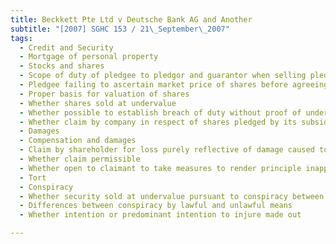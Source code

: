```yaml
---
title: Beckkett Pte Ltd v Deutsche Bank AG and Another 
subtitle: "[2007] SGHC 153 / 21\_September\_2007"
tags:
  - Credit and Security
  - Mortgage of personal property
  - Stocks and shares
  - Scope of duty of pledgee to pledgor and guarantor when selling pledged shares
  - Pledgee failing to ascertain market price of shares before agreeing to private sale
  - Proper basis for valuation of shares
  - Whether shares sold at undervalue
  - Whether possible to establish breach of duty without proof of undervalue
  - Whether claim by company in respect of shares pledged by its subsidiary allowable
  - Damages
  - Compensation and damages
  - Claim by shareholder for loss purely reflective of damage caused to or loss suffered by company
  - Whether claim permissible
  - Whether open to claimant to take measures to render principle inapplicable
  - Tort
  - Conspiracy
  - Whether security sold at undervalue pursuant to conspiracy between pledgee and buyer
  - Differences between conspiracy by lawful and unlawful means
  - Whether intention or predominant intention to injure made out

---
```


